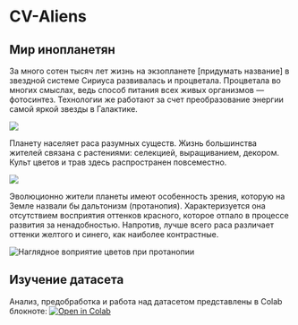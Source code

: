 # CV-Aliens

## Мир инопланетян

За много сотен тысяч лет жизнь на экзопланете [придумать название] в звездной системе Сириуса развивалась и процветала. 
Процветала во многих смыслах, ведь способ питания всех живых организмов — фотосинтез. Технологии же работают за счет преобразование энергии самой яркой звезды в Галактике.

![](https://drive.google.com/uc?id=1jV_jASSPMhBStW7HrDqI0VILy65Of296)

Планету населяет раса разумных существ. Жизнь большинства жителей связана с растениями: селекцией, выращиванием, декором. Культ цветов и трав здесь распространен повсеместно.

![](https://drive.google.com/uc?id=1r27uvMqkUObpc3jO7Sh2TLS1Smzx3ecp)

Эволюционно жители планеты имеют особенность зрения, которую на Земле назвали бы дальтонизм (протанопия). Характеризуется она отсутствием восприятия оттенков красного, которое отпало в процессе развития за ненадобностью.
Напротив, лучше всего раса различает оттенки желтого и синего, как наиболее контрастные.

![Наглядное воприятие цветов при протанопии](https://bigpicture.ru/wp-content/uploads/2017/01/2027.jpg)

## Изучение датасета

Анализ, предобработка и работа над датасетом представлены в Colab блокноте: 
[![Open in Colab](https://colab.research.google.com/assets/colab-badge.svg)]([https://colab.research.google.com/drive/1kHVF6r5VDHzH5OF0FzVMCB2DQVo1ENIR])
